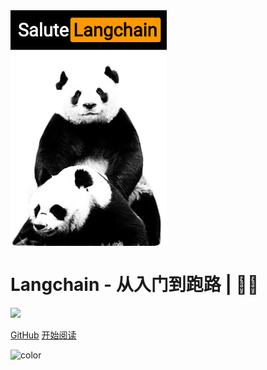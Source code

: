 <img src="https://raw.githubusercontent.com/goudemaoningsir/Salute_Langchain/main/img/1.jpg" width = "250" alt="Salute_Langchain" align=center />

<h1><B>Langchain - 从入门到跑路 | 🚴‍♂️ </B></h1>

<img src="https://img.shields.io/github/repo-size/goudemaoningsir/Salute_Langchain.svg?label=Repo%20size&style=flat-square" height="20">
<img src="https://img.shields.io/badge/License-Apache%202.0-purple" data-origin="https://img.shields.io/badge/License-Apache%202.0-blue" alt="">

[GitHub](https://github.com/goudemaoningsir/Salute_Langchain)
[开始阅读](/README.md)

<!-- 背景色 -->

![color](#fff)
